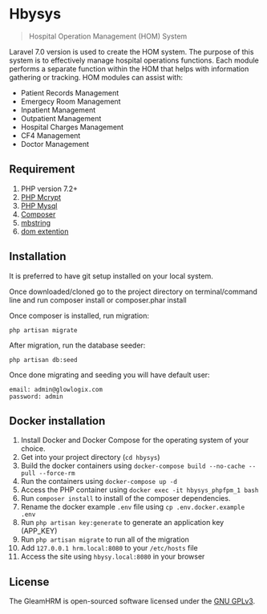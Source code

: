 # Hbysys

> Hospital Operation Management (HOM) System

Laravel 7.0 version is used to create the HOM system. The purpose of this system is to effectively manage hospital operations functions. Each module performs a separate function within the HOM that helps with information gathering or tracking. HOM modules can assist with:

* Patient Records Management
* Emergecy Room Management
* Inpatient Management
* Outpatient Management
* Hospital Charges Management
* CF4 Management
* Doctor Management

## Requirement

1. PHP version 7.2+
2. [PHP Mcrypt](http://php.net/manual/en/book.mcrypt.php)
3. [PHP Mysql](http://php.net/manual/en/ref.pdo-mysql.php)
4. [Composer](https://getcomposer.org/)
5. [mbstring](http://php.net/manual/en/mbstring.installation.php)
6. [dom extention](http://php.net/manual/en/dom.setup.php)

## Installation

It is preferred to have git setup installed on your local system.

Once downloaded/cloned go to the project directory on terminal/command line and run composer install or composer.phar install

Once composer is installed, run migration: 

    php artisan migrate

After migration, run the database seeder: 

    php artisan db:seed
    
Once done migrating and seeding you will have default user:

    email: admin@glowlogix.com
    password: admin   

## Docker installation

1. Install Docker and Docker Compose for the operating system of your choice.
2. Get into your project directory (`cd hbysys`)
3. Build the docker containers using `docker-compose build --no-cache --pull --force-rm`
4. Run the containers using `docker-compose up -d`
5. Access the PHP container using `docker exec -it hbysys_phpfpm_1 bash`
6. Run `composer install` to install of the composer dependencies.
7. Rename the docker example `.env` file using `cp .env.docker.example .env`
8. Run `php artisan key:generate` to generate an application key (APP_KEY)
9. Run `php artisan migrate` to run all of the migration
10. Add `127.0.0.1 hrm.local:8080` to your `/etc/hosts` file
11. Access the site using `hbysy.local:8080` in your browser

## License

The GleamHRM is open-sourced software licensed under the [GNU GPLv3](LICENSE).
